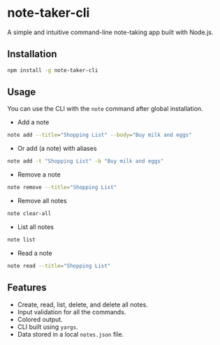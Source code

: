 # note-taker-cli
A simple and intuitive command-line note-taking app built with Node.js.

## Installation
```bash
npm install -g note-taker-cli
```

## Usage
You can use the CLI with the `note` command after global installation.
* Add a note
```bash
note add --title="Shopping List" --body="Buy milk and eggs"
```
* Or add (a note) with aliases
```bash
note add -t "Shopping List" -b "Buy milk and eggs"
```
* Remove a note
```bash
note remove --title="Shopping List"
```
* Remove all notes
```bash
note clear-all
```
* List all notes
```bash
note list
```
* Read a note
```bash
note read --title="Shopping List"
```

## Features
* Create, read, list, delete, and delete all notes.
* Input validation for all the commands.
* Colored output.
* CLI built using `yargs`.
* Data stored in a local `notes.json` file.